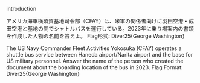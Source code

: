 introduction

アメリカ海軍横須賀基地司令部（CFAY）は、米軍の関係者向けに羽田空港・成田空港と基地の間でシャトルバスを運行している。2023年に乗り場案内の書類を作成した人物の名前を答えよ。
Flag形式: Diver25{George Washington}

The US Navy Commander Fleet Activities Yokosuka (CFAY) operates a shuttle bus service between Haneda airport/Narita airport and the base for US military personnel. Answer the name of the person who created the document about the boarding location of the bus in 2023.
Flag Format: Diver25{George Washington}
